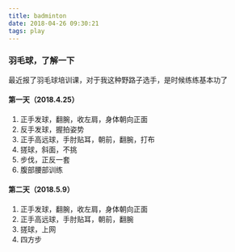 ```yaml
---
title: badminton
date: 2018-04-26 09:30:21
tags: play
---
```


### 羽毛球，了解一下

最近报了羽毛球培训课，对于我这种野路子选手，是时候练练基本功了

#### 第一天（2018.4.25）

1. 正手发球，翻腕，收左肩，身体朝向正面
2. 反手发球，握拍姿势
3. 正手高远球，手肘贴耳，朝前，翻腕，打布
4. 搓球，斜面，不挑
5. 步伐，正反一套
6. 腹部腰部训练

#### 第二天（2018.5.9）

1. 正手发球，翻腕，收左肩，身体朝向正面
2. 正手高远球，手肘贴耳，朝前，翻腕
3. 搓球，上网
4. 四方步